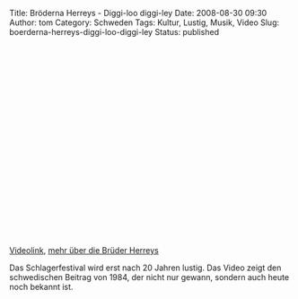 Title: Bröderna Herreys - Diggi-loo diggi-ley
Date: 2008-08-30 09:30
Author: tom
Category: Schweden
Tags: Kultur, Lustig, Musik, Video
Slug: boerderna-herreys-diggi-loo-diggi-ley
Status: published

<p>
<object width="425" height="344">
<param name="movie" value="http://www.youtube.com/v/o58_lu_K74o&amp;hl=en&amp;fs=1"></param><param name="allowFullScreen" value="true"></param>

<embed src="http://www.youtube.com/v/o58_lu_K74o&amp;hl=en&amp;fs=1" type="application/x-shockwave-flash" allowfullscreen="true" width="425" height="344">
</embed>
</object>
  
[Videolink](http://www.youtube.com/watch?v=o58_lu_K74o), [mehr über die
Brüder Herreys](http://de.wikipedia.org/wiki/Herreys)

</p>
Das Schlagerfestival wird erst nach 20 Jahren lustig. Das Video zeigt
den schwedischen Beitrag von 1984, der nicht nur gewann, sondern auch
heute noch bekannt ist.

